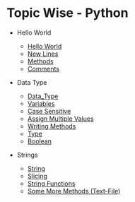  Topic Wise - Python 
===================================

* Hello World
  - [Hello World](https://github.com/AmanDhimanD/Python_CompleteCode/blob/main/01_Hello_World/01_hello.py)
  - [New Lines](https://github.com/AmanDhimanD/Python_CompleteCode/blob/main/01_Hello_World/02_New_Lines.py)
  - [Methods](https://github.com/AmanDhimanD/Python_CompleteCode/blob/main/01_Hello_World/03_Methods.py)
  -  [Comments](https://github.com/AmanDhimanD/Python_CompleteCode/blob/main/01_Hello_World/04_Comments.py)

* Data Type
  - [Data_Type](https://github.com/AmanDhimanD/Python_CompleteCode/blob/main/02_Data_Type/01_Data_Type.py)
  - [Variables](https://github.com/AmanDhimanD/Python_CompleteCode/blob/main/02_Data_Type/02_Variable.py)
  - [Case Sensitive](https://github.com/AmanDhimanD/Python_CompleteCode/blob/main/02_Data_Type/03_Case_Sensitive.py)
  - [Assign Multiple Values](https://github.com/AmanDhimanD/Python_CompleteCode/blob/main/02_Data_Type/04_Assign_Multiple_Values.py)
  - [Writing Methods](https://github.com/AmanDhimanD/Python_CompleteCode/blob/main/02_Data_Type/05_Writing_Methods.py)
  - [Type](https://github.com/AmanDhimanD/Python_CompleteCode/blob/main/02_Data_Type/06_Type.py)
  - [Boolean](https://github.com/AmanDhimanD/Python_CompleteCode/blob/main/02_Data_Type/07_Boolean.py)
  
* Strings
  - [String](https://github.com/AmanDhimanD/Python_CompleteCode/blob/main/03_Strings/01_String.py)
  - [Slicing](https://github.com/AmanDhimanD/Python_CompleteCode/blob/main/03_Strings/02_Slicing.py)
  - [String Functions](https://github.com/AmanDhimanD/Python_CompleteCode/blob/main/03_Strings/03_String_function.py)
  - [Some More Methods (Text-File)](https://github.com/AmanDhimanD/Python_CompleteCode/blob/main/03_Strings/Other_Methods.txt)
 
